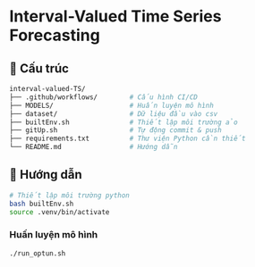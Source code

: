 # Interval-Valued Time Series Forecasting

## 📁 Cấu trúc
```bash
interval-valued-TS/
├── .github/workflows/        # Cấu hình CI/CD
├── MODELS/                   # Huấn luyện mô hình
├── dataset/                  # Dữ liệu đầu vào csv
├── builtEnv.sh               # Thiết lập môi trường ảo
├── gitUp.sh                  # Tự động commit & push
├── requirements.txt          # Thư viện Python cần thiết
└── README.md                 # Hướng dẫn
```

## 📁 Hướng dẫn

```bash
# Thiết lập môi trường python
bash builtEnv.sh
source .venv/bin/activate
```

### Huấn luyện mô hình

```bash
./run_optun.sh
```
